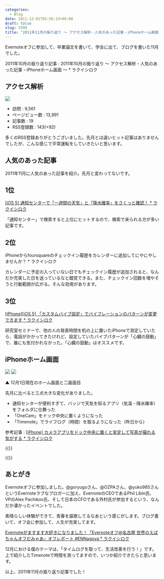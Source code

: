 ```yaml
---
categories:
  - Blog
date: 2011-12-01T05:56:13+09:00
draft: false
slug: 1598
title: "2011年11月の振り返り 〜 アクセス解析・人気のあった記事・iPhoneホーム画面 〜"
---
```


Evernoteオフに参加して、卒業論文を書いて、学会に出て、ブログを書いた11月でした。

2011年10月の振り返り記事 : 2011年10月の振り返り 〜 アクセス解析・人気のあった記事・iPhoneホーム画面 〜 * ラクイシロク

## アクセス解析

![](/images/2011/12/1598_1.png)

* 訪問 : 9,561
* ページビュー数 : 13,991
* 記事数 : 19
* RSS登録数 : 143(+92)

多くのRSS登録ありがとうございました。先月とは違いヒット記事はありませんでしたが、こんな感じで平常運転をしていきたいと思います。

## 人気のあった記事

2011年11月に人気のあった記事を紹介。先月と変わってないです。

## 1位

[[iOS 5] 通知センターで「一週間の天気」と「降水確率」をさくっと確認！ * ラクイシロク](http://rakuishi.com/iphone/921/)

「通知センター」で検索すると上位にヒットするので、検索で来られる方が多い記事です。

## 2位

iPhoneからfoursquareのチェックイン履歴をカレンダーに追加してにやにやしませんか？ * ラクイシロク

カレンダーに予定の入っていない日でもチェックイン履歴が追加されると、なんだか充実した日を送っているなと錯覚できる。また、チェックイン回数を増やそうと行動範囲が広がる。そんな効用があります。

## 3位

[[iPhone][iOS 5] 「カスタムバイブ設定」でバイブレーションのパターンが変更できます * ラクイシロク](http://rakuishi.com/iphone/957/)

研究室セミナーで、他の人の発表時間を机の上に置いたiPhoneで測定していたら、電話がかかってきたけれど、設定していたバイブパターンが「心臓の鼓動」で、誰にも気付かれなかった。「心臓の鼓動」はオススメです。

## iPhoneホーム画面

![](/images/2011/12/1598_2.png) ![](/images/2011/12/1598_3.png)

▲ 12月1日現在のホーム画面と二画面目

先月に比べると三点大きな変化がありました。

* 通知センターが便利すぎて、バッジで天気を知るアプリ（気温・降水確率）をフォルダに仕舞った
* 「OneCam」をドック中央に置くようになった
* 「Timenote」でライフログ（時間）を取るようになった（昨日から）

参考記事 : [[iPhone] カメラアプリをドック中央に置くと安定して写真が撮れる気がする * ラクイシロク](http://rakuishi.com/iphone/1438/)

{{<app id="422845617" title="OneCam[連写,静音,ジオタグ] 2.5.1（￥170）" src="http://a3.mzstatic.com/us/r1000/084/Purple/f7/ee/21/mzl.abglnukj.100x100-75.png">}}

{{<app id="439176506" title="Timenote 1.7（￥85）" src="http://a5.mzstatic.com/us/r1000/064/Purple/15/26/20/mzl.ijwvakkx.100x100-75.png">}}

## あとがき

Evernoteオフに参加しました。@goryugoさん、@OZPAさん、@yuko985さんというEvernoteラブなブロガーに加え、EvernoteのCEOであるPhil Libin氏、VPのAlex Pachikov氏、そして日本のCFOである外村氏が参加するという、なんだか凄かったイベントでした。

素晴らしい体験ができて、青春を謳歌してるなあという感じがします。ブログ書いて、オフ会に参加して、人生が充実してます。

[Evernoteがますます大好きになりました！「Evernoteオフ@名古屋 世界のえばちゃんオフだみゃあ」オフレポート #ENNagoya * ラクイシロク](http://rakuishi.com/event/1288/)

12月における僕のテーマは、「タイムログを取って、生活改善を行う！」です。上で紹介したTimenoteで時間を測ってますので、いつか紹介できたらと思います。

以上、2011年11月の振り返り記事でした！
